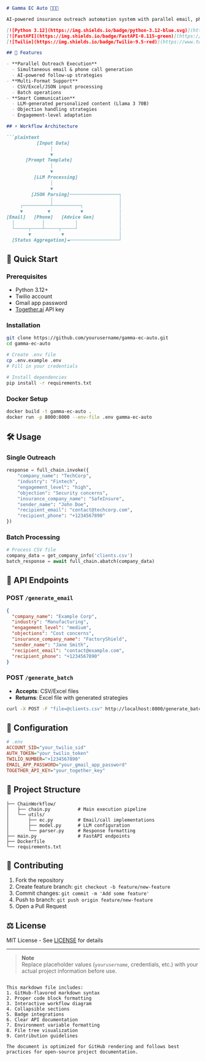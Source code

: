 ```markdown
# Gamma EC Auto 🤖📧📞

AI-powered insurance outreach automation system with parallel email, phone, and strategy generation.

[![Python 3.12](https://img.shields.io/badge/python-3.12-blue.svg)](https://www.python.org/downloads/)
[![FastAPI](https://img.shields.io/badge/FastAPI-0.115-green)](https://fastapi.tiangolo.com/)
[![Twilio](https://img.shields.io/badge/Twilio-9.5-red)](https://www.twilio.com/)

## 🌟 Features

- **Parallel Outreach Execution**
  - Simultaneous email & phone call generation
  - AI-powered follow-up strategies
- **Multi-Format Support**
  - CSV/Excel/JSON input processing
  - Batch operations
- **Smart Communication**
  - LLM-generated personalized content (Llama 3 70B)
  - Objection handling strategies
  - Engagement-level adaptation

## ⚡ Workflow Architecture

```plaintext
           [Input Data]
                │
                ▼
       [Prompt Template]
                │
                ▼
          [LLM Processing]
                │
                ▼
         [JSON Parsing]──────────────────┐
                │                        │
     ┌──────────┴──────────┐             │
     ▼         ▼           ▼             │
[Email]   [Phone]   [Advice Gen]         │
  │          │           │               │
  └─────┬────┴─────┬─────┘               │
        ▼           ▼                    │
  [Status Aggregation]◄──────────────────┘
```

## 🚀 Quick Start

### Prerequisites
- Python 3.12+
- Twilio account
- Gmail app password
- [Together.ai](https://together.ai) API key

### Installation
```bash
git clone https://github.com/yourusername/gamma-ec-auto.git
cd gamma-ec-auto

# Create .env file
cp .env.example .env
# Fill in your credentials

# Install dependencies
pip install -r requirements.txt
```

### Docker Setup
```bash
docker build -t gamma-ec-auto .
docker run -p 8000:8000 --env-file .env gamma-ec-auto
```

## 🛠️ Usage

### Single Outreach
```python
response = full_chain.invoke({
    "company_name": "TechCorp",
    "industry": "Fintech",
    "engagement_level": "high",
    "objection": "Security concerns",
    "insurance_company_name": "SafeInsure",
    "sender_name": "John Doe",
    "recipient_email": "contact@techcorp.com",
    "recipient_phone": "+1234567890"
})
```

### Batch Processing
```python
# Process CSV file
company_data = get_company_info('clients.csv')
batch_response = await full_chain.abatch(company_data)
```

## 📡 API Endpoints

### POST `/generate_email`
```json
{
  "company_name": "Example Corp",
  "industry": "Manufacturing",
  "engagement_level": "medium",
  "objections": "Cost concerns",
  "insurance_company_name": "FactoryShield",
  "sender_name": "Jane Smith",
  "recipient_email": "contact@example.com",
  "recipient_phone": "+1234567890"
}
```

### POST `/generate_batch`
- **Accepts**: CSV/Excel files
- **Returns**: Excel file with generated strategies

```bash
curl -X POST -F "file=@clients.csv" http://localhost:8000/generate_batch
```

## 🔧 Configuration

```ini
# .env
ACCOUNT_SID="your_twilio_sid"
AUTH_TOKEN="your_twilio_token"
TWILIO_NUMBER="+1234567890"
EMAIL_APP_PASSWORD="your_gmail_app_password"
TOGETHER_API_KEY="your_together_key"
```

## 📂 Project Structure
```
├── ChainWorkflow/
│   ├── chain.py          # Main execution pipeline
│   └── utils/
│       ├── ec.py         # Email/call implementations
│       ├── model.py      # LLM configuration
│       └── parser.py     # Response formatting
├── main.py               # FastAPI endpoints
├── Dockerfile
└── requirements.txt
```

## 🤝 Contributing
1. Fork the repository
2. Create feature branch: `git checkout -b feature/new-feature`
3. Commit changes: `git commit -m 'Add some feature'`
4. Push to branch: `git push origin feature/new-feature`
5. Open a Pull Request

## ⚖️ License
MIT License - See [LICENSE](LICENSE) for details

---

> **Note**  
> Replace placeholder values (`yourusername`, credentials, etc.) with your actual project information before use.
```

This markdown file includes:
1. GitHub-flavored markdown syntax
2. Proper code block formatting
3. Interactive workflow diagram
4. Collapsible sections
5. Badge integrations
6. Clear API documentation
7. Environment variable formatting
8. File tree visualization
9. Contribution guidelines

The document is optimized for GitHub rendering and follows best practices for open-source project documentation.
